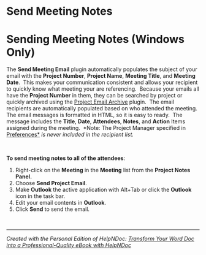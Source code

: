 # Send Meeting Notes

# Sending Meeting Notes (Windows Only)

The **Send Meeting Email** plugin automatically populates the subject of your email with the **Project Number**, **Project Name**, **Meeting Title**, and **Meeting Date**.&nbsp; This makes your communication consistent and allows your recipient to quickly know what meeting your are referencing.&nbsp; Because your emails all have the **Project Number** in them, they can be searched by project or quickly archived using the [Project Email Archive](<ProjectEmailArchive.md>) plugin.&nbsp; The email recipients are automatically populated based on who attended the meeting.&nbsp; The email messages is formatted in HTML, so it is easy to ready.&nbsp; The message includes the **Title**, **Date**, **Attendees**, **Notes**, and **Action** Items assigned during the meeting.&nbsp; *Note: The Project Manager specified in [Preferences*](<Preferences.md>) *is never included in the recipient list.*

&nbsp;

**To send meeting notes to all of the attendees**:

1. Right-click on the **Meeting** in the **Meeting** list from the **Project Notes Panel.**
1. Choose **Send Project Email**.
1. Make **Outlook** the active application with Alt+Tab or click the **Outlook** icon in the task bar.
1. Edit your email contents in **Outlook**.
1. Click **Send** to send the email.

&nbsp;


***
_Created with the Personal Edition of HelpNDoc: [Transform Your Word Doc into a Professional-Quality eBook with HelpNDoc](<https://www.helpndoc.com/step-by-step-guides/how-to-convert-a-word-docx-file-to-an-epub-or-kindle-ebook/>)_
